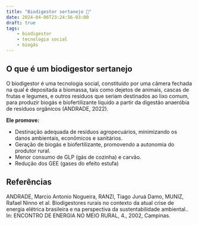```yaml
---
title: "Biodigestor sertanejo 👷"
date: 2024-04-06T23:24:56-03:00
draft: true
tags:
    - biodigestor
    - tecnologia social
    - biogás
---
```


## O que é um biodigestor sertanejo
O biodigestor é uma tecnologia social, constituído por uma câmera fechada na qual é depositada a biomassa, tais como dejetos de animais, cascas de frutas e legumes, e outros resíduos que seriam destinados ao lixo comum, para produzir biogás e biofertilizante líquido a partir da digestão anaeróbia de resíduos orgânicos (ANDRADE, 2022).

**Ele promove:**
- Destinação adequada de resíduos agropecuários, minimizando os danos ambientais, econômicos e sanitários.
- Geração de biogás e biofertilizante, promovendo a autonomia do produtor rural.
- Menor consumo de GLP (gás de cozinha) e carvão.
- Redução dos GEE (gases do efeito estufa)


## Referências
ANDRADE, Marcio Antonio Nogueira, RANZI, Tiago Juruá Damo, MUNIZ, Rafael Ninno et al. Biodigestores rurais no contexto da atual crise de energia elétrica brasileira e na perspectiva da sustentabilidade ambiental.. In: ENCONTRO DE ENERGIA NO MEIO RURAL, 4., 2002, Campinas.